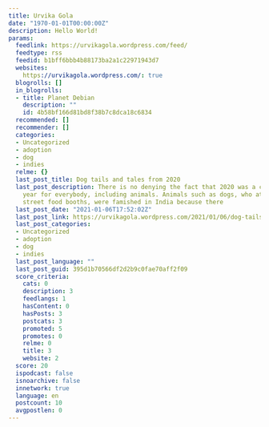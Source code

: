 ```yaml
---
title: Urvika Gola
date: "1970-01-01T00:00:00Z"
description: Hello World!
params:
  feedlink: https://urvikagola.wordpress.com/feed/
  feedtype: rss
  feedid: b1bff6bbb4b88173ba2a1c22971943d7
  websites:
    https://urvikagola.wordpress.com/: true
  blogrolls: []
  in_blogrolls:
  - title: Planet Debian
    description: ""
    id: 4b58bf166d81bd8f38b7c8dca18c6834
  recommended: []
  recommender: []
  categories:
  - Uncategorized
  - adoption
  - dog
  - indies
  relme: {}
  last_post_title: Dog tails and tales from 2020
  last_post_description: There is no denying the fact that 2020 was a challenging
    year for everybody, including animals. Animals such as dogs, who ate largely from
    street food booths, were famished in India because there
  last_post_date: "2021-01-06T17:52:02Z"
  last_post_link: https://urvikagola.wordpress.com/2021/01/06/dog-tails-and-tales-from-2020/
  last_post_categories:
  - Uncategorized
  - adoption
  - dog
  - indies
  last_post_language: ""
  last_post_guid: 395d1b70566df2d2b9c0fae70aff2f09
  score_criteria:
    cats: 0
    description: 3
    feedlangs: 1
    hasContent: 0
    hasPosts: 3
    postcats: 3
    promoted: 5
    promotes: 0
    relme: 0
    title: 3
    website: 2
  score: 20
  ispodcast: false
  isnoarchive: false
  innetwork: true
  language: en
  postcount: 10
  avgpostlen: 0
---
```

